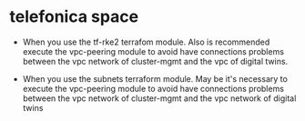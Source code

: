 # telefonica space

- When you use the tf-rke2 terrafom module. Also is recommended execute the vpc-peering module to avoid have connections 
problems between the vpc network of cluster-mgmt and the vpc of digital twins.

- When you use the subnets terraform module. May be it's necessary to execute the vpc-peering module to avoid have connections
problems between the vpc network of cluster-mgmt and the vpc network of digital twins
